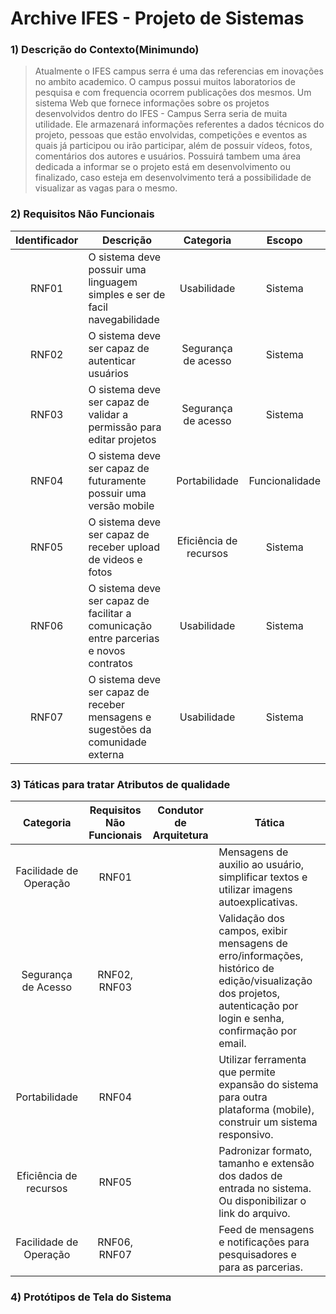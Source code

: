 # Archive IFES - Projeto de Sistemas

### 1) Descrição do Contexto(Minimundo)
> Atualmente o IFES campus serra é uma das referencias em inovações no ambito academico. O campus possui muitos laboratorios de pesquisa e com frequencia ocorrem publicações dos mesmos. Um sistema Web que fornece informações sobre os projetos desenvolvidos dentro do IFES - Campus Serra seria de muita utilidade. Ele armazenará informações referentes a dados técnicos do projeto, pessoas que estão envolvidas, competições e eventos as quais já participou ou irão participar, além de possuir vídeos, fotos, comentários dos autores e usuários. Possuirá tambem uma área dedicada a informar se o projeto está em desenvolvimento ou finalizado, caso esteja em desenvolvimento terá a possibilidade de visualizar as vagas para o mesmo.

### 2) Requisitos Não Funcionais

Identificador | Descrição | Categoria | Escopo 
:---------: | ---------- | :---------: | :---------: |
RNF01 |O sistema deve possuir uma linguagem simples e ser de facil navegabilidade        |Usabilidade| Sistema|
RNF02 |O sistema deve ser capaz de autenticar usuários                                   |Segurança de acesso |Sistema|
RNF03 |O sistema deve ser capaz de validar a permissão para editar projetos              |Segurança de acesso |Sistema|
RNF04 |O sistema deve ser capaz de futuramente possuir uma versão mobile                 |Portabilidade|Funcionalidade|
RNF05 |O sistema deve ser capaz de receber upload de videos e fotos                      |Eficiência de recursos|Sistema |
RNF06 |O sistema deve ser capaz de facilitar a comunicação entre parcerias e novos contratos     |Usabilidade|Sistema| 
RNF07 |O sistema deve ser capaz de receber mensagens e sugestões da comunidade externa           |Usabilidade|Sistema|


### 3) Táticas para tratar Atributos de qualidade

Categoria | Requisitos Não Funcionais | Condutor de Arquitetura | Tática  
:---------: | :----------: | --------- | --------- |
Facilidade de Operação |   RNF01      |           |Mensagens de auxilio ao usuário, simplificar textos e utilizar imagens autoexplicativas.             |
Segurança de Acesso | RNF02, RNF03  |           |Validação dos campos, exibir mensagens de erro/informações, histórico de edição/visualização dos projetos, autenticação por login e senha, confirmação por email.          |
   Portabilidade   |    RNF04      |           |Utilizar ferramenta que permite expansão do sistema para outra plataforma (mobile), construir um sistema responsivo.           |
 Eficiência de recursos |    RNF05      |           |Padronizar formato, tamanho e extensão dos dados de entrada no sistema. Ou disponibilizar o link do arquivo.|
Facilidade de Operação |   RNF06, RNF07     |           |Feed de mensagens e notificações para pesquisadores e para as parcerias.|


          
### 4) Protótipos de Tela do Sistema

